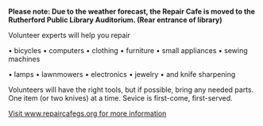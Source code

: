**Please note: Due to the weather forecast, the Repair Cafe is moved to the Rutherford Public Library Auditorium. (Rear entrance of library)**

Volunteer experts will help you repair

• bicycles • computers • clothing • furniture • small appliances • sewing machines

• lamps • lawnmowers • electronics • jewelry •  and knife sharpening

Volunteers will have the right tools, but if possible, bring any needed parts. One item (or two knives) at a time. Sevice is first-come, first-served.

[Visit www.repaircafegs.org for more information](https://www.repaircafegs.org/)
